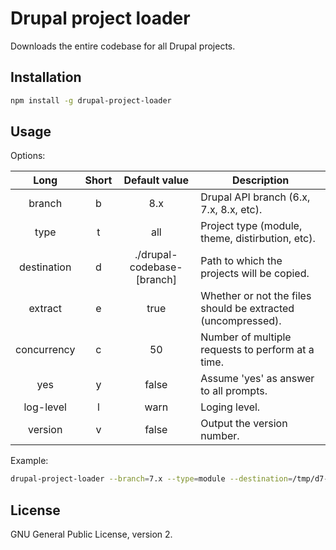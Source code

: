 # Drupal project loader

Downloads the entire codebase for all Drupal projects.

## Installation
```bash
npm install -g drupal-project-loader
```

## Usage

Options:

Long | Short | Default value |Description
:----:|:-----:|:-------:|-----------
branch| b | 8.x | Drupal API branch (6.x, 7.x, 8.x, etc).
type  | t  | all  | Project type (module, theme, distirbution, etc).
destination | d | ./drupal-codebase-[branch] | Path to which the projects will be copied.
extract | e | true |  Whether or not the files should be extracted (uncompressed).
concurrency | c | 50 | Number of multiple requests to perform at a time.
yes | y | false |  Assume 'yes' as answer to all prompts.
log-level | l | warn | Loging level.
version | v | false | Output the version number.

Example:
```bash
drupal-project-loader --branch=7.x --type=module --destination=/tmp/d7-modules --extract=0 --yes
```

## License
GNU General Public License, version 2.
